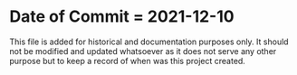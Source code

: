 # Date of Commit = 2021-12-10

This file is added for historical and documentation purposes only.
It should not be modified and updated whatsoever as it does not serve any other purpose but to keep a record of when was this project created.